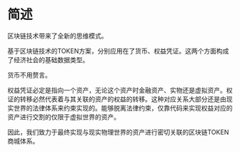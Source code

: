 # 简述

区块链技术带来了全新的思维模式。

基于区块链技术的TOKEN方案，分别应用在了货币、权益凭证。这两个方面构成了经济社会的基础数据类型。

货币不用赘言。

权益凭证必定是指向一个资产，无论这个资产时金融资产、实物还是虚拟资产。权证的转移必然代表着与其关联的资产的权益的转移。这种对应关系大部分还是由现实世界的法律体系来约束实现的。能够脱离法律约束，仅靠代码来实现权益对应的资产进行交割的仅限于虚拟世界的资产。

因此，我们致力于最终实现与现实物理世界的资产进行密切关联的区块链TOKEN商城体系。

